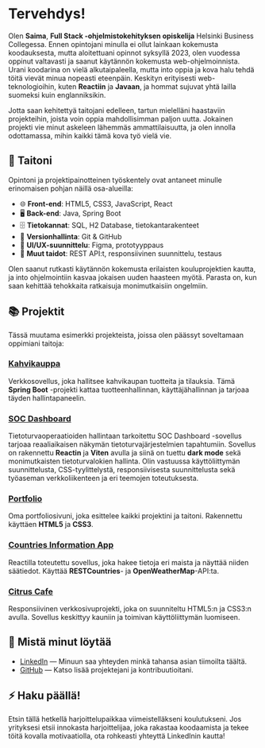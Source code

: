 # Tervehdys!

Olen **Saima**, **Full Stack -ohjelmistokehityksen opiskelija** Helsinki Business Collegessa. Ennen opintojani minulla ei ollut lainkaan kokemusta koodauksesta, mutta aloitettuani opinnot syksyllä 2023, olen vuodessa oppinut valtavasti ja saanut käytännön kokemusta web-ohjelmoinnista. Urani koodarina on vielä alkutaipaleella, mutta into oppia ja kova halu tehdä töitä vievät minua nopeasti eteenpäin. Keskityn erityisesti web-teknologioihin, kuten **Reactiin** ja **Javaan**, ja hommat sujuvat yhtä lailla suomeksi kuin englanniksikin. 

Jotta saan kehitettyä taitojani edelleen, tartun mielelläni haastaviin projekteihin, joista voin oppia mahdollisimman paljon uutta. Jokainen projekti vie minut askeleen lähemmäs ammattilaisuutta, ja olen innolla odottamassa, mihin kaikki tämä kova työ vielä vie.

## 🔧 Taitoni

Opintoni ja projektipainotteinen työskentely ovat antaneet minulle erinomaisen pohjan näillä osa-alueilla:

- 🌐 **Front-end**: HTML5, CSS3, JavaScript, React
- 🖥️ **Back-end**: Java, Spring Boot
- 🗄️ **Tietokannat**: SQL, H2 Database, tietokantarakenteet
- 🔄 **Versionhallinta**: Git & GitHub
- 🎨 **UI/UX-suunnittelu**: Figma, prototyyppaus
- 🧠 **Muut taidot**: REST API:t, responsiivinen suunnittelu, testaus

Olen saanut rutkasti käytännön kokemusta erilaisten kouluprojektien kautta, ja into ohjelmointiin kasvaa jokaisen uuden haasteen myötä. Parasta on, kun saan kehittää tehokkaita ratkaisuja monimutkaisiin ongelmiin.

## 📚 Projektit

Tässä muutama esimerkki projekteista, joissa olen päässyt soveltamaan oppimiani taitoja:

### [Kahvikauppa](https://github.com/Saima445/kahvikauppa)
Verkkosovellus, joka hallitsee kahvikaupan tuotteita ja tilauksia. Tämä **Spring Boot** -projekti kattaa tuotteenhallinnan, käyttäjähallinnan ja tarjoaa täyden hallintapaneelin.

### [SOC Dashboard](https://github.com/IsratJahan13/official_soc_dashboard)
Tietoturvaoperaatioiden hallintaan tarkoitettu SOC Dashboard -sovellus tarjoaa reaaliaikaisen näkymän tietoturvajärjestelmien tapahtumiin. Sovellus on rakennettu **Reactin** ja **Viten** avulla ja siinä on tuettu **dark mode** sekä monimutkaisten tietoturvalokien hallinta. Olin vastuussa käyttöliittymän suunnittelusta, CSS-tyylittelystä, responsiivisesta suunnittelusta sekä työaseman verkkoliikenteen ja eri teemojen toteutuksesta.

### [Portfolio](https://saima445.github.io/portfolio-saima/)
Oma portfoliosivuni, joka esittelee kaikki projektini ja taitoni. Rakennettu käyttäen **HTML5** ja **CSS3**.

### [Countries Information App](https://saima445.github.io/05-react-maiden-tiedot/)
Reactilla toteutettu sovellus, joka hakee tietoja eri maista ja näyttää niiden säätiedot. Käyttää **RESTCountries**- ja **OpenWeatherMap**-API:ta.

### [Citrus Cafe](https://saima445.github.io/09-citrus-cafe/)
Responsiivinen verkkosivuprojekti, joka on suunniteltu HTML5:n ja CSS3:n avulla. Sovellus keskittyy kauniin ja toimivan käyttöliittymän luomiseen.

## 🚀 Mistä minut löytää

- [LinkedIn](https://www.linkedin.com/in/saima-salonen) — Minuun saa yhteyden minkä tahansa asian tiimoilta täältä.
- [GitHub](https://github.com/Saima445) — Katso lisää projektejani ja kontribuutioitani.

## ⚡ Haku päällä!

Etsin tällä hetkellä harjoittelupaikkaa viimeistelläkseni koulutukseni. Jos yrityksesi etsii innokasta harjoittelijaa, joka rakastaa koodaamista ja tekee töitä kovalla motivaatiolla, ota rohkeasti yhteyttä LinkedInin kautta!
